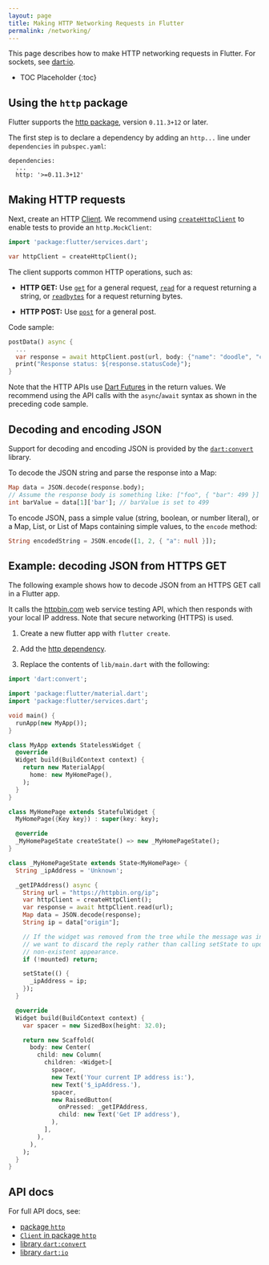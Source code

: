 ```yaml
---
layout: page
title: Making HTTP Networking Requests in Flutter
permalink: /networking/
---
```


This page describes how to make HTTP networking requests in Flutter. For
sockets, see [dart:io][dartio].

* TOC Placeholder
{:toc}

## Using the `http` package

Flutter supports the [http package][http], version `0.11.3+12` or later.

The first step is to declare a dependency by adding an `http...` line under `dependencies` in
`pubspec.yaml`:

```
dependencies:
  ...
  http: '>=0.11.3+12'
```

## Making HTTP requests

Next, create an HTTP [Client][client]. We recommend using
[`createHttpClient`](https://docs.flutter.io/flutter/services/createHttpClient.html)
to enable tests to provide an `http.MockClient`:

<!-- skip -->
```dart
import 'package:flutter/services.dart';

var httpClient = createHttpClient();
```

The client supports common HTTP operations, such as:

* **HTTP GET:** Use [`get`][get] for a general request, [`read`][read] for a
 request returning a string, or [`readbytes`][readbytes] for a request
 returning bytes.

* **HTTP POST:** Use [`post`][post] for a general post.

Code sample:

<!-- skip -->
```dart
postData() async {
  ...
  var response = await httpClient.post(url, body: {"name": "doodle", "color": "blue"});
  print("Response status: ${response.statusCode}");
}
```

Note that the HTTP APIs use [Dart
Futures](https://www.dartlang.org/tutorials/language/futures) in the return
values. We recommend using the API calls with the `async`/`await` syntax as shown in
the preceding code sample.

## Decoding and encoding JSON

Support for decoding and encoding JSON is provided by the [`dart:convert`](https://docs.flutter.io/flutter/dart-convert/dart-convert-library.html) library.

To decode the JSON string and parse the response into a Map:

<!-- skip -->
```dart
Map data = JSON.decode(response.body);
// Assume the response body is something like: ["foo", { "bar": 499 }]
int barValue = data[1]['bar']; // barValue is set to 499
```

To encode JSON, pass a simple value (string, boolean, or number literal), or a
Map, List, or List of Maps containing simple values, to the `encode` method:

<!-- skip -->
```dart
String encodedString = JSON.encode([1, 2, { "a": null }]);
```

## Example: decoding JSON from HTTPS GET

The following example shows how to decode JSON from an HTTPS GET call in a Flutter app.

It calls the [httpbin.com](http://httpbin.com) web service testing API,
which then responds with your local IP address. Note that secure
networking (HTTPS) is used.

1. Create a new flutter app with `flutter create`.

1. Add the [http dependency](#using-http-package).

1. Replace the contents of `lib/main.dart` with the following:

```dart
import 'dart:convert';

import 'package:flutter/material.dart';
import 'package:flutter/services.dart';

void main() {
  runApp(new MyApp());
}

class MyApp extends StatelessWidget {
  @override
  Widget build(BuildContext context) {
    return new MaterialApp(
      home: new MyHomePage(),
    );
  }
}

class MyHomePage extends StatefulWidget {
  MyHomePage({Key key}) : super(key: key);

  @override
  _MyHomePageState createState() => new _MyHomePageState();
}

class _MyHomePageState extends State<MyHomePage> {
  String _ipAddress = 'Unknown';

  _getIPAddress() async {
    String url = "https://httpbin.org/ip";
    var httpClient = createHttpClient();
    var response = await httpClient.read(url);
    Map data = JSON.decode(response);
    String ip = data["origin"];

    // If the widget was removed from the tree while the message was in flight,
    // we want to discard the reply rather than calling setState to update our
    // non-existent appearance.
    if (!mounted) return;

    setState(() {
      _ipAddress = ip;
    });
  }

  @override
  Widget build(BuildContext context) {
    var spacer = new SizedBox(height: 32.0);

    return new Scaffold(
      body: new Center(
        child: new Column(
          children: <Widget>[
            spacer,
            new Text('Your current IP address is:'),
            new Text('$_ipAddress.'),
            spacer,
            new RaisedButton(
              onPressed: _getIPAddress,
              child: new Text('Get IP address'),
            ),
          ],
        ),
      ),
    );
  }
}
```

## API docs

For full API docs, see:

  * [package `http`][http]
  * [`Client` in package `http`][client]
  * [library `dart:convert`][convert]
  * [library `dart:io`][dartio]

[http]:       https://pub.dartlang.org/packages/http
[client]:     https://www.dartdocs.org/documentation/http/stable/http/Client-class.html
[get]:        https://www.dartdocs.org/documentation/http/stable/http/get.html
[read]:       https://www.dartdocs.org/documentation/http/stable/http/read.html
[readbytes]:  https://www.dartdocs.org/documentation/http/stable/http/readbytes.html
[post]:       https://www.dartdocs.org/documentation/http/stable/http/post.html
[convert]:    https://docs.flutter.io/flutter/dart-convert/dart-convert-library.html
[dartio]:     https://api.dartlang.org/stable/dart-io/dart-io-library.html

